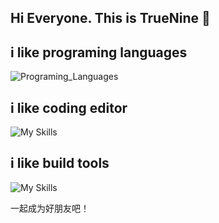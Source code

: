 ## Hi Everyone. This is TrueNine 👋

<!--
**LanXa7/LanXa7** is a ✨ _special_ ✨ repository because its `README.md` (this file) appears on your GitHub profile.

Here are some ideas to get you started:

- 🔭 I’m currently working on ...
- 🌱 I’m currently learning ...
- 👯 I’m looking to collaborate on ...
- 🤔 I’m looking for help with ...
- 💬 Ask me about ...
- 📫 How to reach me: ...
- 😄 Pronouns: ...
- ⚡ Fun fact: ...
-->
## i like programing languages
![Programing_Languages](https://skillicons.dev/icons?i=kotlin,ts,java,go,rust,cs,dart,html,css,vue,tailwind,react)

## i like coding editor
![My Skills](https://skillicons.dev/icons?i=idea,vscode,ubuntu,windows,docker,androidstudio)

## i like build tools
![My Skills](https://skillicons.dev/icons?i=gradle,idea,js,go,rust,wasm,cs,dart,selenium,html,css,nodejs,vue,vuetify,vscode,nuxtjs,pinia,pnpm,flutter,tailwind,react,vite,vitest,rollupjs,electron,ubuntu,dotnet,spring,postgres,redis,mongodb,docker,androidstudio)



一起成为好朋友吧！
